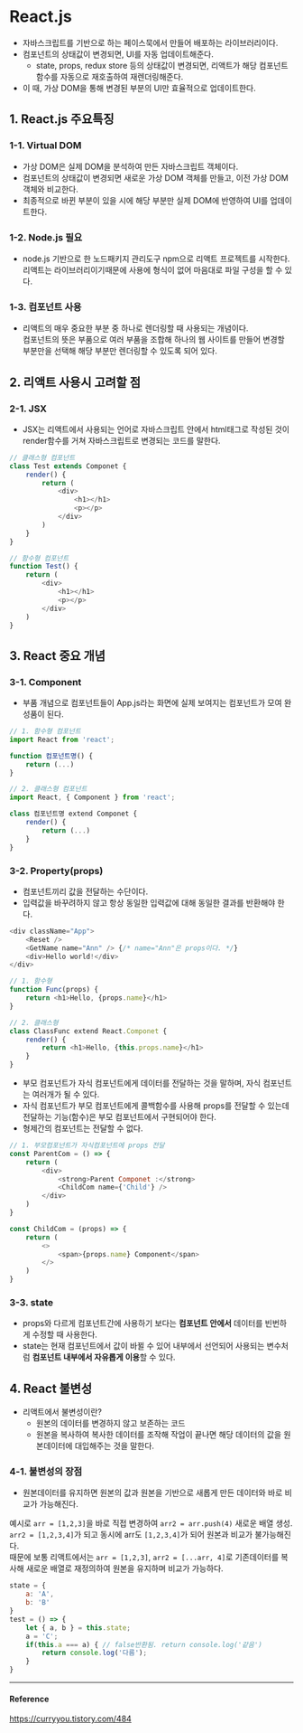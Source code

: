 # React.js
- 자바스크립트를 기반으로 하는 페이스묵에서 만들어 배포하는 라이브러리이다.
- 컴포넌트의 상태값이 변경되면, UI를 자동 업데이트해준다.
  - state, props, redux store 등의 상태값이 변경되면, 리액트가 해당 컴포넌트 함수를 자동으로 재호출하여 재렌더링해준다.
- 이 때, 가상 DOM을 통해 변경된 부분의 UI만 효율적으로 업데이트한다.
## 1. React.js 주요특징
### 1-1. Virtual DOM
- 가상 DOM은 실제 DOM을 분석하여 만든 자바스크립트 객체이다.
- 컴포넌트의 상태값이 변경되면 새로운 가상 DOM 객체를 만들고, 이전 가상 DOM객체와 비교한다.
- 최종적으로 바뀐 부분이 있을 시에 해당 부분만 실제 DOM에 반영하여 UI를 업데이트한다.
### 1-2. Node.js 필요
- node.js 기반으로 한 노드패키지 관리도구 npm으로 리액트 프로젝트를 시작한다. 리액트는 라이브러리이기때문에 사용에 형식이 없어 마음대로 파일 구성을 할 수 있다.
### 1-3. 컴포넌트 사용
- 리액트의 매우 중요한 부분 중 하나로 렌더링할 때 사용되는 개념이다.<br/>컴포넌트의 뜻은 부품으로 여러 부품을 조합해 하나의 웹 사이트를 만들어 변경할 부분만을 선택해 해당 부분만 렌더링할 수 있도록 되어 있다.
## 2. 리액트 사용시 고려할 점
### 2-1. JSX
- JSX는 리액트에서 사용되는 언어로 자바스크립트 안에서 html태그로 작성된 것이 render함수를 거쳐 자바스크립트로 변경되는 코드를 말한다.
``` javascript
// 클래스형 컴포넌트
class Test extends Componet {
    render() {
        return (
            <div>
                <h1></h1>
                <p></p>
            </div>
        )
    }
}

// 함수형 컴포넌트
function Test() {
    return (
        <div>
            <h1></h1>
            <p></p>
        </div>
    )
}
```

## 3. React 중요 개념
### 3-1. Component
- 부품 개념으로 컴포넌트들이 App.js라는 화면에 실제 보여지는 컴포넌트가 모여 완성품이 된다.
``` javascript
// 1. 함수형 컴포넌트
import React from 'react';

function 컴포넌트명() {
    return (...)
}

// 2. 클래스형 컴포넌트
import React, { Component } from 'react';

class 컴포넌트명 extend Componet {
    render() {
        return (...)
    }
}
```
### 3-2. Property(props)
- 컴포넌트끼리 값을 전달하는 수단이다.
- 입력값을 바꾸려하지 않고 항상 동일한 입력값에 대해 동일한 결과를 반환해야 한다.
``` javascript
<div className="App">
    <Reset />
    <GetName name="Ann" /> {/* name="Ann"은 props이다. */}
    <div>Hello world!</div>
</div>
```
``` javascript
// 1. 함수형
function Func(props) {
    return <h1>Hello, {props.name}</h1>
}

// 2. 클래스형
class ClassFunc extend React.Componet {
    render() {
        return <h1>Hello, {this.props.name}</h1>
    }
}
```
- 부모 컴포넌트가 자식 컴포넌트에게 데이터를 전달하는 것을 말하며, 자식 컴포넌트는 여러개가 될 수 있다.
- 자식 컴포넌트가 부모 컴포넌트에게 콜백함수를 사용해 props를 전달할 수 있는데 전달하는 기능(함수)은 부모 컴포넌트에서 구현되어야 한다.
- 형제간의 컴포넌트는 전달할 수 없다.

``` javascript
// 1. 부모컴포넌트가 자식컴포넌트에 props 전달
const ParentCom = () => {
    return (
        <div>
            <strong>Parent Componet :</strong>
            <ChildCom name={'Child'} />
        </div>
    )
}

const ChildCom = (props) => {
    return (
        <>
            <span>{props.name} Component</span>
        </>
    )
}
```
### 3-3. state
- props와 다르게 컴포넌트간에 사용하기 보다는 **컴포넌트 안에서** 데이터를 빈번하게 수정할 때 사용한다.
- state는 현재 컴포넌트에서 값이 바뀔 수 있어 내부에서 선언되어 사용되는 변수처럼 **컴포넌트 내부에서 자유롭게 이용**할 수 있다.


## 4. React 불변성
- 리액트에서 불변성이란?
  - 원본의 데이터를 변경하지 않고 보존하는 코드
  - 원본을 복사하여 복사한 데이터를 조작해 작업이 끝나면 해당 데이터의 값을 원본데이터에 대입해주는 것을 말한다.

### 4-1. 불변성의 장점
- 원본데이터를 유지하면 원본의 값과 원본을 기반으로 새롭게 만든 데이터와 바로 비교가 가능해진다.

예시로 `arr = [1,2,3]`을 바로 직접 변경하여 `arr2 = arr.push(4)` 새로운 배열 생성.<br/>
`arr2 = [1,2,3,4]`가 되고 동시에 arr도 `[1,2,3,4]`가 되어 원본과 비교가 불가능해진다.<br/>
때문에 보통 리액트에서는 `arr = [1,2,3]`, `arr2 = [...arr, 4]`로 기존데이터를 복사해 새로운 배열로 재정의하여 원본을 유지하며 비교가 가능하다.
``` javascript
state = {
    a: 'A',
    b: 'B'
}
test = () => {
    let { a, b } = this.state;
    a = 'C';
    if(this.a === a) { // false반환됨. return console.log('같음')
        return console.log('다름');
    }
}
```


---
#### Reference
https://curryyou.tistory.com/484
